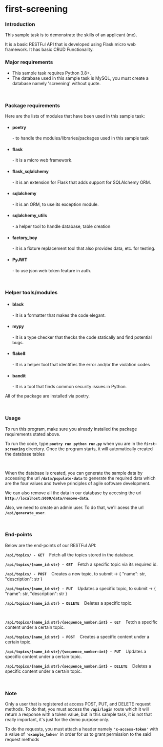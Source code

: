 # first-screening

<h3>Introduction</h3>
<p>This sample task is to demonstrate the skills of an applicant (me).</p>
<p>It is a basic RESTFul API that is developed using Flask micro web framework. It has basic CRUD Functionality.</p>

<h3>Major requirements</h3>
<ul>
  <li>This sample task requires Python 3.8+.</li>
  <li>The database used in this sample task is MySQL, you must create a database namely 'screening' without quote.</li>
</ul>


<br/>
<h3>Package requirements</h3>
<p>Here are the lists of modules that have been used in this sample task:</p>
<ul>
  <li><h4>poetry</h4> - to handle the modules/libraries/packages used in this sample task</li>
  <li><h4>flask</h4> - it is a micro web framework.</li>
  <li><h4>flask_sqlalchemy</h4> - it is an extension for Flask that adds support for SQLAlchemy ORM.</li>
  <li><h4>sqlalchemy</h4> - it is an ORM, to use its exception module.</li>
  <li><h4>sqlalchemy_utils</h4> - a helper tool to handle database, table creation</li>
  <li><h4>factory_boy</h4> - it is a fixture replacement tool that also provides data, etc. for testing.</li>
  <li><h4>PyJWT</h4> - to use json web token feature in auth.</li>
</ul>

<br/>
<h3>Helper tools/modules</h3>
<ul>
  <li><h4>black</h4> - It is a formatter that makes the code elegant.</li>
  <li><h4>mypy</h4> - It is a type checker that thecks the code statically and find potential bugs.</li>
  <li><h4>flake8</h4> - It is a helper tool that identifies the error and/or the violation codes </li>
  <li><h4>bandit</h4> - It is a tool that finds common security issues in Python.</li>
</ul>
<p>All of the package are installed via poetry.</p>
<br/>
<h3>Usage</h3>
<p>To run this program, make sure you already installed the package requirements stated above.</p>
<p>To run the code, type <strong><code>poetry run python run.py</code></strong> when you are in the <strong><code>first-screening</code></strong> directory. Once the program starts, it will automatically created the database tables</p>
<br/>
<p>When the database is created, you can generate the sample data by accessing the url <strong><code>/data/populate-data</code></strong> to generate the required data which are the four values and twelve principles of agile software development.</p>
<p>We can also remove all the data in our database by accesing the url <strong><code>http://localhost:5000/data/remove-data</code></strong>.</p> 
<p>Also, we need to create an admin user. To do that, we'll acess the url <strong><code>/api/generate_user</code></strong>.</p>

<br/>
<h3>End-points</h3>
<p>Below are the end-points of our RESTFul API:</p>
<p><strong><code>/api/topics/ - GET</code></strong>&nbsp;&nbsp;&nbsp;&nbsp;Fetch all the topics stored in the database.</p>
<p><strong><code>/api/topics/{name_id:str} - GET</code></strong>&nbsp;&nbsp;&nbsp;&nbsp;Fetch a specific topic via its required id.</p>
<p><strong><code>/api/topics/ - POST</code></strong>&nbsp;&nbsp;&nbsp;&nbsp;Creates a new topic, to submit -> { "name": str, "description": str }</p>
<p><strong><code>/api/topics/{name_id:str} - PUT</code></strong>&nbsp;&nbsp;&nbsp;&nbsp;Updates a specific topic, to submit -> { "name": str, "description": str }</p>
<p><strong><code>/api/topics/{name_id:str} - DELETE</code></strong>&nbsp;&nbsp;&nbsp;&nbsp;Deletes a specific topic.</p>
<br/>
<p><strong><code>/api/topics/{name_id:str}/{sequence_number:int} - GET</code></strong>&nbsp;&nbsp;&nbsp;&nbsp;Fetch a specific content under a certain topic.</p>
<p><strong><code>/api/topics/{name_id:str} - POST</code></strong>&nbsp;&nbsp;&nbsp;&nbsp;Creates a specific content under a certain topic.</p>
<p><strong><code>/api/topics/{name_id:str}/{sequence_number:int} - PUT</code></strong>&nbsp;&nbsp;&nbsp;&nbsp;Updates a specific content under a certain topic.</p>
<p><strong><code>/api/topics/{name_id:str}/{sequence_number:int} - DELETE</code></strong>&nbsp;&nbsp;&nbsp;&nbsp;Deletes a specific content under a certain topic.</p>
<br/>
<h3>Note</h3>
<p>Only a user that is registered at access POST, PUT, and DELETE request methods. To do that, you must access the <strong><code>/api/login</code></strong> route which it will return a response with a token value, but in this sample task, it is not that really important, it's just for the demo purpose only.</p>
<p>To do the requests, you must attach a header namely <strong><code>'x-access-token'</code></strong> with a value of <strong><code>'example_token'</code></strong> in order for us to grant permission to the said request methods</p>
